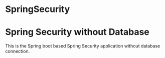 # SpringSecurity
# Spring Security without Database
This is the Spring boot based Spring Security application without database connection.
